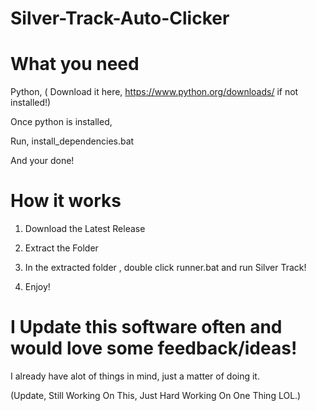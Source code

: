 # Silver-Track-Auto-Clicker

# What you need 

 Python, ( Download it here, https://www.python.org/downloads/ if not installed!)

 Once python is installed, 

 Run, install_dependencies.bat

 And your done!
 

 # How it works

 1. Download the Latest Release

 2. Extract the Folder

 3. In the extracted folder , double click runner.bat and run Silver Track!

 4. Enjoy!

# I Update this software often and would love some feedback/ideas!

I already have alot of things in mind, just a matter of doing it.

(Update, Still Working On This, Just Hard Working On One Thing LOL.)
